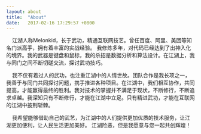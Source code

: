 ```yaml
---
layout: about
title:  "About"
date:   2017-02-16 17:29:57 +0800
---
```

&nbsp; &nbsp; 江湖人称Melonkid，长于武功，精通互联网技艺。曾任百度、阿里、美团等知名门派高手，拥有着丰富的实战经验。
我修炼多年，对代码已经达到了出神入化的境界。我的武器是键盘和鼠标，我的杀招是数据分析和算法设计。在江湖上，我与同门之间不断切磋交流，探讨武功技巧。

&nbsp; &nbsp; 我不仅有着过人的武功，也注重江湖中的人情世故。团队合作是我长项之一，我善于与同门共同探讨问题，携手推进各种项目。在江湖中，我们相互协作，共同提高，才能赢得最终的胜利。我对技术的掌握并不满足于现状，不断修行，不断追求卓越。我深知只有不断修行，才能在江湖中立足。只有精进武功，才能在互联网的江湖中披荆斩棘。

&nbsp; &nbsp; 我希望能够借助自己的武艺，为江湖中的人们提供更加优质的技术服务，让江湖更加便利，让人民生活更加美好。
江湖险恶，但是我愿意与您一起共创辉煌！